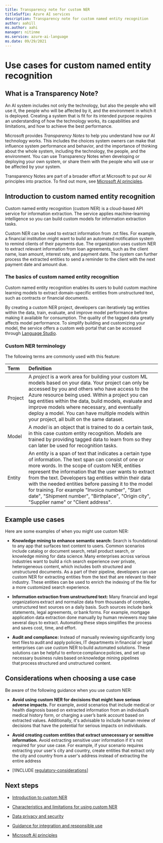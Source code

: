 ```yaml
---
title: Transparency note for custom NER
titleSuffix: Azure AI services
description: Transparency note for custom named entity recognition
author: aahill
ms.author: aahi
manager: nitinme
ms.service: azure-ai-language
ms.date: 09/29/2021
---
```


# Use cases for custom named entity recognition

## What is a Transparency Note?

An AI system includes not only the technology, but also the people who will use it, the people who will be affected by it, and the environment in which it is deployed. Creating a system that is fit for its intended purpose requires an understanding of how the technology works, its capabilities and limitations, and how to achieve the best performance.

Microsoft provides *Transparency Notes* to help you understand how our AI technology works. This includes the choices system owners can make that influence system performance and behavior, and the importance of thinking about the whole system, including the technology, the people, and the environment. You can use Transparency Notes when developing or deploying your own system, or share them with the people who will use or be affected by your system.

Transparency Notes are part of a broader effort at Microsoft to put our AI principles into practice. To find out more, see [Microsoft AI principles](https://www.microsoft.com/ai/responsible-ai).

## Introduction to custom named entity recognition

Custom named entity recognition (custom NER) is a cloud-based API service for information extraction. The service applies machine-learning intelligence so you can build custom models for information extraction tasks.

Custom NER can be used to extract information from .txt files. For example, a financial institution might want to build an automated notification system to remind clients of their payments due. The organization uses custom NER to extract relevant information from loan agreements, such as the client name, loan amount, interest rate, and payment date. The system can further process the extracted entities to send a reminder to the client with the next payment date and amount due.

### The basics of custom named entity recognition

Custom named entity recognition enables its users to build custom machine learning models to extract domain-specific entities from unstructured text, such as contracts or financial documents.

By creating a custom NER project, developers can iteratively tag entities within the data, train, evaluate, and improve model performance before making it available for consumption. The quality of the tagged data greatly affects model performance. To simplify building and customizing your model, the service offers a custom web portal that can be accessed through [Language Studio](https://aka.ms/languageStudio).

### Custom NER terminology

The following terms are commonly used with this feature:

|Term| Definition|
|:-----|:----|
|Project| A *project* is a work area for building your custom ML models based on your data. Your project can only be accessed by you and others who have access to the Azure resource being used. Within a project you can tag entities within the data, build models, evaluate and improve models where necessary, and eventually deploy a model. You can have multiple models within your project, all built on the same dataset.|
|Model | A *model* is an object that is trained to do a certain task, in this case custom entity recognition. Models are trained by providing tagged data to learn from so they can later be used for recognition tasks.|
| Entity | An *entity* is a span of text that indicates a certain type of information. The text span can consist of one or more words. In the scope of custom NER, entities represent the information that the user wants to extract from the text. Developers tag entities within their data with the needed entities before passing it to the model for training. For example "Invoice number", "Start date", "Shipment number", "Birthplace", "Origin city", "Supplier name" or "Client address". |

## Example use cases

Here are some examples of when you might use custom NER:

* **Knowledge mining to enhance semantic search:** Search is foundational to any app that surfaces text content to users. Common scenarios include catalog or document search, retail product search, or knowledge mining for data science. Many enterprises across various industries want to build a rich search experience over private, heterogeneous content, which includes both structured and unstructured documents. As a part of their pipeline, developers can use custom NER for extracting entities from the text that are relevant to their industry. These entities can be used to enrich the indexing of the file for a more customized search experience.

* **Information extraction from unstructured text:** Many financial and legal organizations extract and normalize data from thousands of complex, unstructured text sources on a daily basis. Such sources include bank statements, legal agreements, or bank forms. For example, mortgage application data extraction done manually by human reviewers may take several days to extract. Automating these steps simplifies the process and saves cost, time, and effort.

* **Audit and compliance:** Instead of manually reviewing significantly long text files to audit and apply policies, IT departments in financial or legal enterprises can use custom NER to build automated solutions. These solutions can be helpful to enforce compliance policies, and set up necessary business rules based on knowledge mining pipelines that process structured and unstructured content.

## Considerations when choosing a use case

Be aware of the following guidance when you use custom NER:

* **Avoid using custom NER for decisions that might have serious adverse impacts.** For example, avoid scenarios that include medical or health diagnosis based on extracted information from an individual’s medical history form, or charging a user’s bank account based on extracted values. Additionally, it's advisable to include human review of decisions that have the potential for serious impacts on individuals.

* **Avoid creating custom entities that extract unnecessary or sensitive information.** Avoid extracting sensitive user information if it's not required for your use case. For example, if your scenario requires extracting your user's city and country, create entities that extract only the city and country from a user's address instead of extracting the entire address

* [!INCLUDE [regulatory-considerations](../includes/regulatory-considerations.md)]

## Next steps

* [Introduction to custom NER](/azure/ai-services/language-service/custom-named-entity-recognition/overview)

* [Characteristics and limitations for using custom NER](cner-characteristics-and-limitations.md)

* [Data privacy and security](cner-data-privacy-security.md)

* [Guidance for integration and responsible use](cner-guidance-integration-responsible-use.md)

* [Microsoft AI principles](https://www.microsoft.com/ai/responsible-ai?rtc=1&activetab=pivot1%3aprimaryr6)
